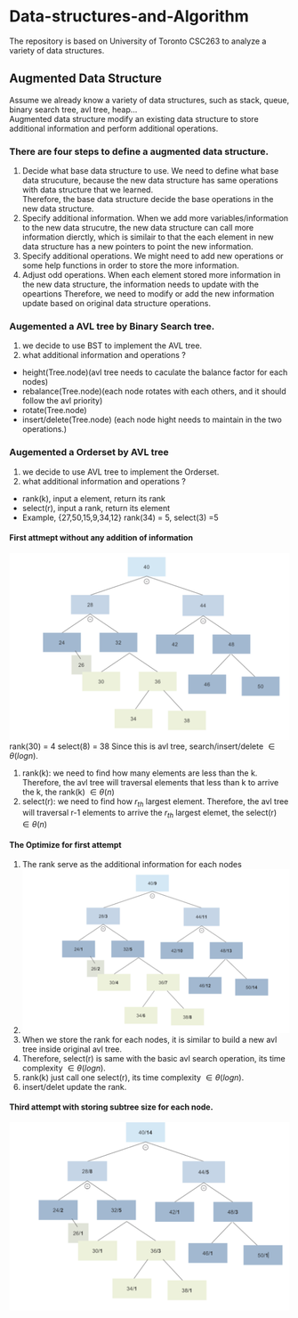 # Data-structures-and-Algorithm
The repository is based on University of Toronto CSC263 to analyze a variety of data structures.
## Augmented Data Structure
Assume we already know a variety of data structures, such as stack, queue, binary search tree, avl tree, heap...\
Augmented data structure modify an existing data structure to store additional information and perform additional operations.
### There are four steps to define a augmented data structure.
1. Decide what base data structure to use.
  We need to define what base data strucuture, because the new data structure has same operations with data structure that we learned.\
  Therefore, the base data structure decide the base operations in the new data structure.
2. Specify additional information.
  When we add more variables/information to the new data strucutre, the new data structure can call more information dierctly, which is similair to
  that the each element in new data structure has a new pointers to point the new information.
3. Specify additional operations.
  We might need to add new operations or some help functions in order to store the more information.
4. Adjust odd operations.
  When each element stored more information in the new data structure, the information needs to update with the opeartions
  Therefore, we need to modify or add the new information update based on original data structure operations.
### Augemented a AVL tree by Binary Search tree.
1. we decide to use BST to implement the AVL tree.
2. what additional information and operations ?
- height(Tree.node)(avl tree needs to caculate the balance factor for each nodes)
- rebalance(Tree.node)(each node rotates with each others, and it should follow the avl priority)
- rotate(Tree.node)
- insert/delete(Tree.node) (each node hight needs to maintain in the two operations.)
### Augemented a Orderset by AVL tree
1. we decide to use AVL tree to implement the Orderset.
2. what additional information and operations ?
- rank(k), input a element, return its rank
- select(r), input a rank, return its element
- Example, {27,50,15,9,34,12} rank(34) = 5, select(3) =5
#### First attmept without any addition of information
![avl image](/image/image1.png)
rank(30) = 4
select(8) = 38
Since this is avl tree, search/insert/delete $\in \theta(logn)$.
1. rank(k): we need to find how many elements are less than the k.
Therefore, the avl tree will traversal elements that less than k to arrive the k, the rank(k) $\in \theta(n)$
2. select(r): we need to find how $r_{th}$ largest element.
Therefore, the avl tree will traversal r-1 elements to arrive the $r_{th}$ largest elemet, the select(r) $\in \theta(n)$
#### The Optimize for first attempt
1. The rank serve as the additional information for each nodes
2. ![avl image with rank](/image/image2.png)
3. When we store the rank for each nodes, it is similar to build a new avl tree inside original avl tree.
4. Therefore, select(r) is same with the basic avl search operation, its time complexity $\in \theta(logn)$.
5. rank(k) just call one select(r), its time complexity $\in \theta(logn)$.
6. insert/delet update the rank.
#### Third attempt with storing subtree size for each node.
![avl image with count](/image/image3.png)

